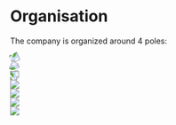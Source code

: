 # Organisation

The company is organized around 4 poles:

<div class="absolute left-80 mt-30">
    <img class="w-16" src="/right-arrow.png" style="transform: rotate(155deg)">
</div>

<div class="absolute right-80 mt-30">
    <img class="w-16" src="/right-arrow.png" style="transform: rotate(25deg)">
</div>

<div class="absolute right-115 mt-30">
    <img class="w-16" src="/right-arrow.png" style="transform: rotate(90deg)">
</div>

<div class="flex justify-center">
    <img class="w-16" src="/secretary.png">
</div>

<div class="absolute left-30 mt-30">
    <img class="w-16" src="/consultation.png">
</div>

<div class="absolute right-30 mt-30">
    <img class="w-16" src="/rocket.png">
</div>

<div class="flex justify-center mt-50">
    <img class="w-16" src="/research.png">
</div>
